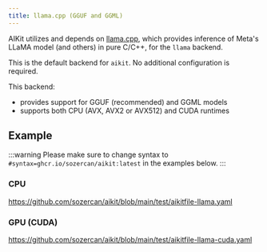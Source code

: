 ```yaml
---
title: llama.cpp (GGUF and GGML)
---
```


AIKit utilizes and depends on [llama.cpp](https://github.com/ggerganov/llama.cpp), which provides inference of Meta's LLaMA model (and others) in pure C/C++, for the `llama` backend.

This is the default backend for `aikit`. No additional configuration is required.

This backend:
- provides support for GGUF (recommended) and GGML models
- supports both CPU (AVX, AVX2 or AVX512) and CUDA runtimes

## Example

:::warning
Please make sure to change syntax to `#syntax=ghcr.io/sozercan/aikit:latest` in the examples below.
:::

### CPU
https://github.com/sozercan/aikit/blob/main/test/aikitfile-llama.yaml

### GPU (CUDA)
https://github.com/sozercan/aikit/blob/main/test/aikitfile-llama-cuda.yaml
